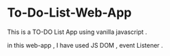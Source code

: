 # To-Do-List-Web-App
This is a TO-DO List App using vanilla javascript .

in this web-app , I have used JS DOM , event Listener .
